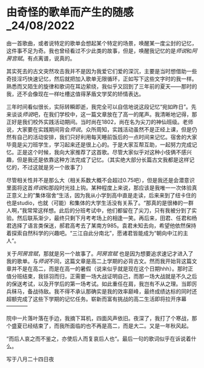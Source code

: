 # 由奇怪的歌单而产生的随感_24/08/2022

由一首歌曲，或者说特定的歌单会想起某个特定的场景，唤醒某一度尘封的记忆，这件事不足为奇。我也曾经看过不少此类的故事，但是，唤醒我记忆的是*师说*和*阿房宫赋*。有点离谱，说真的。

其实死去的古文突然攻击我并不是因为我爱它们爱的深沉，主要是当时想借助一些奇技淫巧快速记忆，然后就把加入歌单无限循环，正如写下这些文字时的我一样。熟悉而又陌生的旋律和歌词在耳边萦绕，我似乎又回到了三年前的夏天——那时的我，还不会像现在一样吐槽这值得茅盾文学奖的矫情表达。

三年时间看似很长，实际转瞬即逝，我完全可以自信地说这段记忆“宛如昨日”。先来谈谈*师说*吧，在我们学校中，这一篇文章放在了高一的尾声。我清晰地记得，那正好是我们校外实践活动期间。当时尚在1802，尚在名为尖刀的神仙班级。老师说，大家要在实践期间背会*师说*。众所周知，实践活动虽然不是正经上课，但是仍然有自己的活动安排，我们只好利用每天睡前饭后的一点时间来记忆。宿舍的大家毕竟是尖刀班学生，学习起来还是很上心的。于是大家互帮互助，一起努力完成记忆。正是这个时候，我向大家推荐了这首歌。尽管大家似乎对这种小伎俩不感兴趣，但是我还是依靠这种方法完成了记忆。（其实绝大部分长篇古文我都是这样记忆的，不过这就是另一个故事了）

尽管相关性并不是那么大（相关系数大概不会超过0.75吧），但是我还是会潜意识里面将这首*师说*和那段时光挂上钩。某种程度上来说，那应该是我唯一一次体验真正意义上的”集体宿舍“生活，因为我从小学到高中直是走读，后来来到了纽卡住的也是studio，也就（可能）和集体的大学生活没有关系了。“那真的是很棒的一群人啊，”我常常这样想。此后的分班考试中，他们都留在了尖刀，只有我被分到了实验。然后联系渐少，最终只剩下月考考场上的相逢一笑。再后来，田君、任君和杨君选择了语言类保送，郝君高考去了某南方985。袁君未知去向，希望他依然保持着探索自然科学的兴趣吧。“三江自此分南北”，愿诸君皆能成为“朝向中江的主人”。

关于*阿房宫赋*，那就是另一个故事了。*阿房宫赋* 也是因为想要追求速记才进入了我的歌单。与*师说*不同，这篇文章是高二上学期的必背古文。然而我开始背这篇文章并不是在高二，而是在高一的暑假（说来似乎就是现在这个日期hhh）。那时正值分班结束，我铩羽而归，正需要一场大战证明自己，而那一场大战就是不久之后的保送考试，以及开学后的第一场考试。如此重任在肩，我岂有不从之理。当即厉兵秣马，备战待敌。我不得不承认那确实是我的效率巅峰，最终成绩达标的同时还超额完成了这些下学期的记忆任务。崭新而富有挑战的高二生活即将拉开序幕————

院中一片落叶落在手边，我摘下耳机，四面风声依旧。夜深了，我打了个寒战，那个盛夏已经结束了，而我所面临的也不再是高二，而是大二。又是一年秋风起。

“而后人哀之而不鉴之，亦使后人而复哀后人也“。最后一句的歌词似乎在诉说着什么。

写于八月二十四日夜



